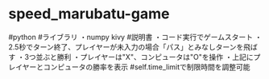 # speed_marubatu-game
#python
#ライブラリ
・numpy kivy
#説明書
・コード実行でゲームスタート
・2.5秒でターン終了、プレイヤーが未入力の場合「パス」とみなしターンを飛ばす
・3つ並ぶと勝利
・プレイヤーは"X"、コンピュータは"O"を操作
・上記にプレイヤーとコンピュータの勝率を表示
#self.time_limitで制限時間を調整可能
